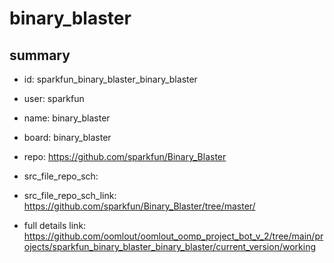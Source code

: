 # binary_blaster
 
## summary 
* id: sparkfun_binary_blaster_binary_blaster
* user: sparkfun
* name: binary_blaster
* board: binary_blaster
* repo: https://github.com/sparkfun/Binary_Blaster



* src_file_repo_sch: 
* src_file_repo_sch_link: https://github.com/sparkfun/Binary_Blaster/tree/master/
* full details link: https://github.com/oomlout/oomlout_oomp_project_bot_v_2/tree/main/projects/sparkfun_binary_blaster_binary_blaster/current_version/working  







